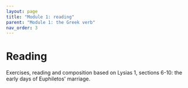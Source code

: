 ```yaml
---
layout: page
title: "Module 1: reading"
parent: "Module 1: the Greek verb"
nav_order: 3
---
```


# Reading


Exercises, reading and composition based on Lysias 1, sections 6-10:  the early days of Euphiletos' marriage.
